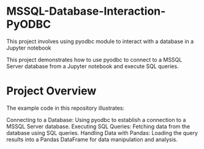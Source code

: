 # MSSQL-Database-Interaction-PyODBC
This project involves using pyodbc module to interact with a database in a Jupyter notebook

This project demonstrates how to use pyodbc to connect to a MSSQL Server database from a Jupyter notebook and execute SQL queries.
# Project Overview
The example code in this repository illustrates:

Connecting to a Database: Using pyodbc to establish a connection to a MSSQL Server database.
Executing SQL Queries: Fetching data from the database using SQL queries.
Handling Data with Pandas: Loading the query results into a Pandas DataFrame for data manipulation and analysis.
